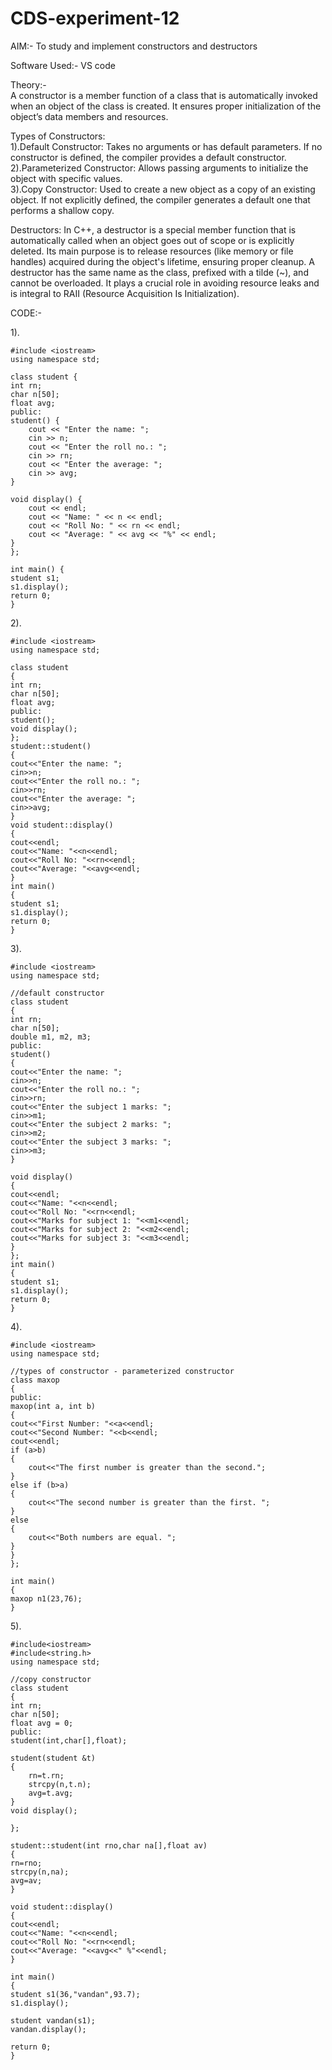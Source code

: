 # CDS-experiment-12

AIM:- To study and implement constructors and destructors<br>

Software Used:- VS code <br>

Theory:-<br>
A constructor is a member function of a class that is automatically invoked when an object of the class is created. It ensures proper initialization of the object’s data members and resources.<br>

Types of Constructors:<br>
1).Default Constructor: Takes no arguments or has default parameters. If no constructor is defined, the compiler provides a default constructor.<br>
2).Parameterized Constructor: Allows passing arguments to initialize the object with specific values.<br>
3).Copy Constructor: Used to create a new object as a copy of an existing object. If not explicitly defined, the compiler generates a default one that performs a shallow copy.<br>

Destructors: In C++, a destructor is a special member function that is automatically called when an object goes out of scope or is explicitly deleted. Its main purpose is to release resources (like memory or file handles) acquired during the object's lifetime, ensuring proper cleanup. A destructor has the same name as the class, prefixed with a tilde (~), and cannot be overloaded. It plays a crucial role in avoiding resource leaks and is integral to RAII (Resource Acquisition Is Initialization).<br>


CODE:-

1).<br>

    #include <iostream>
    using namespace std;

    class student {
    int rn;
    char n[50];
    float avg;
    public:
    student() {
        cout << "Enter the name: ";
        cin >> n;
        cout << "Enter the roll no.: ";
        cin >> rn;
        cout << "Enter the average: ";
        cin >> avg;
    }

    void display() {
        cout << endl;
        cout << "Name: " << n << endl;
        cout << "Roll No: " << rn << endl;
        cout << "Average: " << avg << "%" << endl;
    }
    };

    int main() {
    student s1;
    s1.display();
    return 0;
    }

2).<br>
    
    #include <iostream>
    using namespace std;

    class student
    {
    int rn;
    char n[50];
    float avg;
    public:
    student();
    void display();
    };
    student::student()
    {
    cout<<"Enter the name: ";
    cin>>n;
    cout<<"Enter the roll no.: ";
    cin>>rn;
    cout<<"Enter the average: ";
    cin>>avg;
    }
    void student::display()
    {
    cout<<endl;
    cout<<"Name: "<<n<<endl;
    cout<<"Roll No: "<<rn<<endl;
    cout<<"Average: "<<avg<<endl;
    }
    int main()
    {
    student s1;
    s1.display();
    return 0;
    }

3).<br>

    #include <iostream>
    using namespace std;

    //default constructor
    class student
    {
    int rn;
    char n[50];
    double m1, m2, m3;
    public:
    student()
    {
    cout<<"Enter the name: ";
    cin>>n;
    cout<<"Enter the roll no.: ";
    cin>>rn;
    cout<<"Enter the subject 1 marks: ";
    cin>>m1;
    cout<<"Enter the subject 2 marks: ";
    cin>>m2;
    cout<<"Enter the subject 3 marks: ";
    cin>>m3;
    }

    void display()
    {
    cout<<endl;
    cout<<"Name: "<<n<<endl;
    cout<<"Roll No: "<<rn<<endl;
    cout<<"Marks for subject 1: "<<m1<<endl;
    cout<<"Marks for subject 2: "<<m2<<endl;
    cout<<"Marks for subject 3: "<<m3<<endl;
    }
    };
    int main()
    {
    student s1;
    s1.display();
    return 0;
    }

4).<br>

    #include <iostream>
    using namespace std;

    //types of constructor - parameterized constructor
    class maxop
    {
    public:
    maxop(int a, int b)
    {
    cout<<"First Number: "<<a<<endl;
    cout<<"Second Number: "<<b<<endl;
    cout<<endl;
    if (a>b)
    {
        cout<<"The first number is greater than the second.";
    }
    else if (b>a)
    {
        cout<<"The second number is greater than the first. ";
    }
    else
    {
        cout<<"Both numbers are equal. ";
    }
    }
    };

    int main()
    {
    maxop n1(23,76);
    }

5).<br>

    #include<iostream>
    #include<string.h>
    using namespace std;

    //copy constructor
    class student
    {
    int rn;
    char n[50];
    float avg = 0;
    public:
    student(int,char[],float);

    student(student &t)
    {
        rn=t.rn;
        strcpy(n,t.n);
        avg=t.avg;
    }
    void display();

    };

    student::student(int rno,char na[],float av)
    {
    rn=rno;
    strcpy(n,na);
    avg=av;
    }

    void student::display()
    {
    cout<<endl;
    cout<<"Name: "<<n<<endl;
    cout<<"Roll No: "<<rn<<endl;
    cout<<"Average: "<<avg<<" %"<<endl;
    }

    int main()
    {
    student s1(36,"vandan",93.7);
    s1.display();

    student vandan(s1);
    vandan.display();

    return 0;
    }
    
